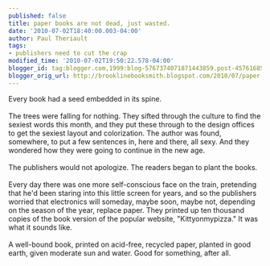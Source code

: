 ```yaml
---
published: false
title: paper books are not dead, just wasted.
date: '2010-07-02T18:40:00.003-04:00'
author: Paul Theriault
tags:
- publishers need to cut the crap
modified_time: '2010-07-02T19:50:22.578-04:00'
blogger_id: tag:blogger.com,1999:blog-5767374071871443859.post-4576168592261927881
blogger_orig_url: http://brooklinebooksmith.blogspot.com/2010/07/paper-books-are-not-dead-just-wasted.html
---
```


Every book had a seed embedded in its spine.   <br /><br />The trees were falling for nothing.   They sifted through the culture to find the sexiest words this month, and they put these through to the design offices to get the sexiest layout and colorization.  The author was found, somewhere, to put a few sentences in, here and there, all sexy.  And they wondered how they were going to continue in the new age.<br /><br />The publishers would not apologize.  The readers began to plant the books.<br /><br />Every day there was one more self-conscious face on the train, pretending that he'd been staring into this little screen for years, and so the publishers worried that electronics will someday, maybe soon, maybe not, depending on the season of the year, replace paper.   They printed up ten thousand copies of the book version of the popular website, "Kittyonmypizza."  It was what it sounds like. <br /><br />A well-bound book, printed on acid-free, recycled paper, planted in good earth, given moderate sun and water.    Good for something, after all.